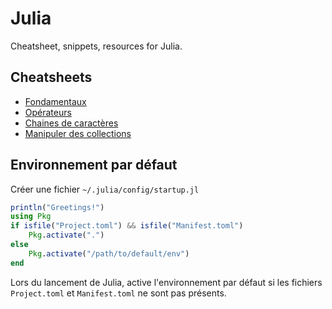 # Julia
Cheatsheet, snippets, resources for Julia.

## Cheatsheets
 - [Fondamentaux](cheatsheets/julia.ipynb)
 - [Opérateurs](cheatsheets/operators.ipynb)
 - [Chaines de caractères](cheatsheets/strings.ipynb)
 - [Manipuler des collections](cheatsheets/collectionFunctions.ipynb)

## Environnement par défaut
Créer une fichier `~/.julia/config/startup.jl`

```julia
println("Greetings!")
using Pkg
if isfile("Project.toml") && isfile("Manifest.toml")
    Pkg.activate(".")
else
    Pkg.activate("/path/to/default/env")
end
```
Lors du lancement de Julia, active l'environnement par défaut si les fichiers `Project.toml` et `Manifest.toml` ne sont pas présents.



